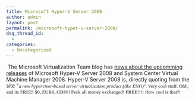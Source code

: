 ```yaml
---
title: Microsoft Hyper-V Server 2008
author: admin
layout: post
permalink: /microsoft-hyper-v-server-2008/
dsq_thread_id:
  - 
categories:
  - Uncategorized
---
```

&nbsp;The Microsoft Virtualization Team blog has [news about the upcomming releases][1] of Microsoft Hyper-V Server 2008 and System Center Virtual Machine Manager 2008. Hyper-V Server 2008 is, directly quoting from the site "*<span class="Apple-style-span" style="font-family: Verdana; font-size: 13px; ">a new hypervisor-based server virtualization product (like ESXi)</span>*<span class="Apple-style-span" style="font-family: Verdana; font-size: 13px; ">". Very cool stuff. Ohh, and its FREE! $0, EUR0, GBP0! Feck all money exchanged! FREE!!!! How cool is that?!</span>

 [1]: http://blogs.technet.com/virtualization/archive/2008/09/08/MS-Hyper_2D00_V-Server_3A00_-in-30-days-for-_2400_0.aspx